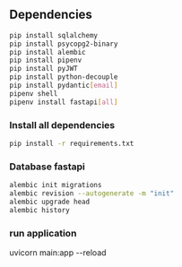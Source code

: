 ## Dependencies

```Bash
pip install sqlalchemy
pip install psycopg2-binary
pip install alembic
pip install pipenv
pip install pyJWT
pip install python-decouple
pip install pydantic[email]
pipenv shell
pipenv install fastapi[all]
```

### Install all dependencies
```Bash
pip install -r requirements.txt
```
### Database fastapi

```Bash
alembic init migrations
alembic revision --autogenerate -m "init"
alembic upgrade head
alembic history
```

### run application
uvicorn main:app --reload
